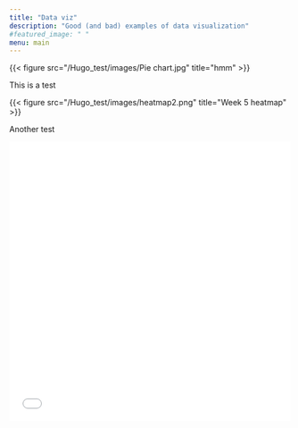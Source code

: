 ```yaml
---
title: "Data viz"
description: "Good (and bad) examples of data visualization"
#featured_image: " "
menu: main
---
```

{{< figure src="/Hugo_test/images/Pie chart.jpg" title="hmm" >}}

This is a test

{{< figure src="/Hugo_test/images/heatmap2.png" title="Week 5 heatmap" >}}

Another test

<iframe src="/Hugo_test/bokeh/hist.html"
	sandbox="allow-same-origin allow-scripts"
	width="100%"
	height="500"
	scrolling="no"
	seamless="seamless"
	frameborder="0">
</iframe>